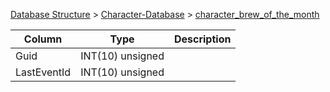 [Database Structure](Database-Structure) > [Character-Database](Character-Database) > [character_brew_of_the_month](character_brew_of_the_month)

Column | Type | Description
--- | --- | ---
Guid | INT(10) unsigned | 
LastEventId | INT(10) unsigned | 
